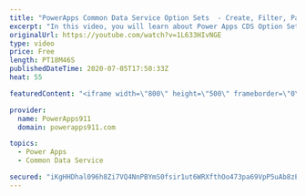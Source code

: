 ```yaml
---
title: "PowerApps Common Data Service Option Sets  - Create, Filter, Patch, and More"
excerpt: "In this video, you will learn about Power Apps CDS Option Sets. How to create them with a better default name, how to use them with Filter and Patch, and even how to edit them. Nothing terribly complex but some little things that will make your life easier.  Common Data Service Playlist https://www.youtube.com/playlist?list=PLCGGtLsUjhm0qVCMjmbb3R2lfNcunJruv"
originalUrl: https://youtube.com/watch?v=1L633HIvNGE
type: video
price: Free
length: PT18M46S
publishedDateTime: 2020-07-05T17:50:33Z
heat: 55

featuredContent: "<iframe width=\"800\" height=\"500\" frameborder=\"0\" src=\"https://www.youtube.com/embed/1L633HIvNGE\" allow=\"accelerometer; autoplay; encrypted-media; gyroscope; picture-in-picture\" allowfullscreen></iframe>"

provider:
  name: PowerApps911
  domain: powerapps911.com

topics:
  - Power Apps
  - Common Data Service

secured: "iKgHHDhal096h8Zi7VQ4NnPBYmS0fsir1ut6WRXfthOo473pa69VpP5uAb8zEo4pWBcyAkmwSCKJIz6g8bVLu6D4fbnHksoZyLprLeTxetCm4MsFLe7hooM68BW02+nRre/ArMKVfNY4otlaf65qn4AxT2/PIUBaEZajqD+4870/mtjNc84qpI1SL7/PTcDmP1+TTyTJXYY4Q8YUsR67xzSTr9XJlNEEPPK8UZowrPTYbftxVbx+ZtsaA0AkhZ6yMz+Ox7cSJDZHsHv3x6Lzk+xJxbLkz20s7hmaFTy3hX5LwmWzLVD9lkSvnrtUJJ+1SMd8cA0RjXYljo6IWsd1QeiRr9O4O1ZmUGRmrz/N74RtVu7dogyHgbpht4FvWdB2h6PAFTc1HacfHlSn67vf0g==;gQoZ+3waPR/4Rc+aO/K4Zw=="
---
```


